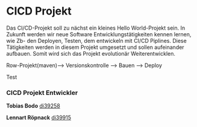 # CICD Projekt 

Das CI/CD-Projekt soll zu nächst ein kleines Hello World-Projekt sein. In 
Zukunft werden wir neue Software Entwicklungstätigkeiten kennen lernen, 
wie Zb- den Deployen, Testen, dem entwickeln mit CI/CD Piplines.
Diese Tätigkeiten werden in diesem Projekt umgesetzt und sollen aufeinander 
aufbauen. Somit wird sich das Projekt evolutionär Weiterentwicklen.


Row-Projekt(maven)--> Versionskontrolle --> Bauen --> Deploy



Test






### CICD Projekt Entwickler
**Tobias Bodo** [di39258](https://gitlab.dillinger.de/di39258)

**Lennart Röpnack** [di39915](https://gitlab.dillinger.de/di39915)
